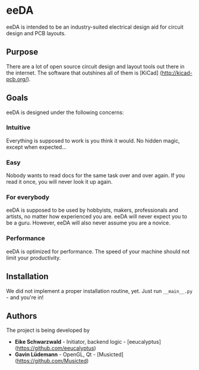 # eeDA

eeDA is intended to be an industry-suited electrical design aid for circuit design and PCB layouts.

## Purpose

There are a lot of open source circuit design and layout tools out there in the internet. The software that outshines all of them is [KiCad] (http://kicad-pcb.org/).

## Goals

eeDA is designed under the following concerns:
### Intuitive
Everything is supposed to work is you think it would. No hidden magic, except when expected...
### Easy
Nobody wants to read docs for the same task over and over again. If you read it once, you will never look it up again.
### For everybody
eeDA is supposed to be used by hobbyists, makers, professionals and artists, no matter how experienced you are. eeDA will never expect you to be a guru. However, eeDA will also never assume you are a novice.
### Performance
eeDA is optimized for performance. The speed of your machine should not limit your productivity.

## Installation
We did not implement a proper installation routine, yet. 
Just run `__main__.py` - and you're in! 

## Authors
The project is being developed by
* **Eike Schwarzwald** - Initiator, backend logic - [eeucalyptus] (https://github.com/eeucalyptus) 
* **Gavin Lüdemann** - OpenGL, Qt - [Musicted] (https://github.com/Musicted)